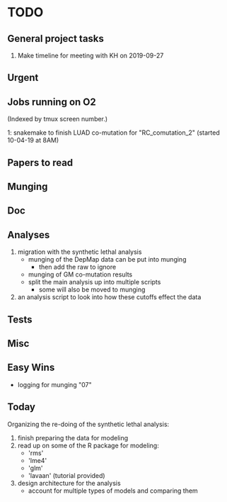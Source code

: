 # TODO

## General project tasks

1. Make timeline for meeting with KH on 2019-09-27

## Urgent

## Jobs running on O2

(Indexed by tmux screen number.)

1: snakemake to finish LUAD co-mutation for "RC_comutation_2" (started 10-04-19 at 8AM)



## Papers to read



## Munging



## Doc



## Analyses

1. migration with the synthetic lethal analysis
	* munging of the DepMap data can be put into munging
		* then add the raw to ignore
	* munging of GM co-mutation results
	* split the main analysis up into multiple scripts
		* some will also be moved to munging
2. an analysis script to look into how these cutoffs effect the data


## Tests



## Misc



## Easy Wins

- logging for munging "07"



## Today

Organizing the re-doing of the synthetic lethal analysis:

1. finish preparing the data for modeling
2. read up on some of the R package for modeling:
    - 'rms'
    - 'lme4'
    - 'glm'
    - 'lavaan' (tutorial provided)
3. design architecture for the analysis
    - account for multiple types of models and comparing them

